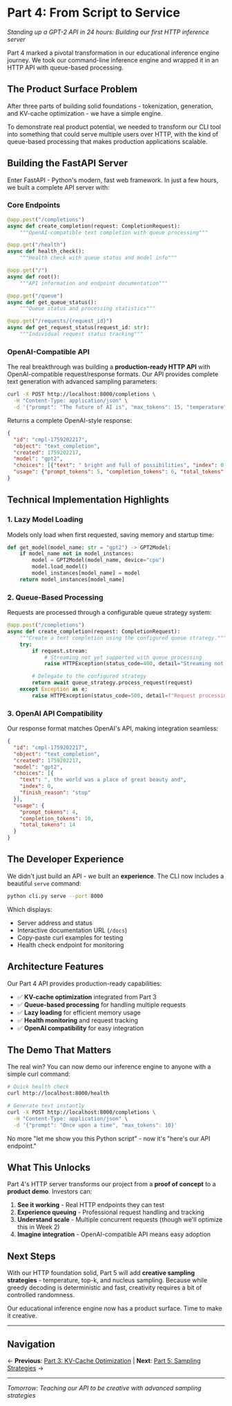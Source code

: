 # Part 4: From Script to Service

*Standing up a GPT-2 API in 24 hours: Building our first HTTP inference server*

Part 4 marked a pivotal transformation in our educational inference engine journey. We took our command-line inference engine and wrapped it in an HTTP API with queue-based processing.

## The Product Surface Problem

After three parts of building solid foundations - tokenization, generation, and KV-cache optimization - we have a simple engine.

To demonstrate real product potential, we needed to transform our CLI tool into something that could serve multiple users over HTTP, with the kind of queue-based processing that makes production applications scalable.

## Building the FastAPI Server

Enter FastAPI - Python's modern, fast web framework. In just a few hours, we built a complete API server with:

### Core Endpoints

```python
@app.post("/completions")
async def create_completion(request: CompletionRequest):
    """OpenAI-compatible text completion with queue processing"""

@app.get("/health")
async def health_check():
    """Health check with queue status and model info"""

@app.get("/")
async def root():
    """API information and endpoint documentation"""

@app.get("/queue")
async def get_queue_status():
    """Queue status and processing statistics"""

@app.get("/requests/{request_id}")
async def get_request_status(request_id: str):
    """Individual request status tracking"""
```

### OpenAI-Compatible API

The real breakthrough was building a **production-ready HTTP API** with OpenAI-compatible request/response formats. Our API provides complete text generation with advanced sampling parameters:

```bash
curl -X POST http://localhost:8000/completions \
  -H "Content-Type: application/json" \
  -d '{"prompt": "The future of AI is", "max_tokens": 15, "temperature": 0.8}'
```

Returns a complete OpenAI-style response:
```json
{
  "id": "cmpl-1759202217",
  "object": "text_completion",
  "created": 1759202217,
  "model": "gpt2",
  "choices": [{"text": " bright and full of possibilities", "index": 0, "finish_reason": "stop"}],
  "usage": {"prompt_tokens": 5, "completion_tokens": 6, "total_tokens": 11}
}
```

## Technical Implementation Highlights

### 1. **Lazy Model Loading**
Models only load when first requested, saving memory and startup time:

```python
def get_model(model_name: str = "gpt2") -> GPT2Model:
    if model_name not in model_instances:
        model = GPT2Model(model_name, device="cpu")
        model.load_model()
        model_instances[model_name] = model
    return model_instances[model_name]
```

### 2. **Queue-Based Processing**
Requests are processed through a configurable queue strategy system:

```python
@app.post("/completions")
async def create_completion(request: CompletionRequest):
    """Create a text completion using the configured queue strategy."""
    try:
        if request.stream:
            # Streaming not yet supported with queue processing
            raise HTTPException(status_code=400, detail="Streaming not supported")

        # Delegate to the configured strategy
        return await queue_strategy.process_request(request)
    except Exception as e:
        raise HTTPException(status_code=500, detail=f"Request processing failed: {str(e)}")
```

### 3. **OpenAI API Compatibility**
Our response format matches OpenAI's API, making integration seamless:

```json
{
  "id": "cmpl-1759202217",
  "object": "text_completion",
  "created": 1759202217,
  "model": "gpt2",
  "choices": [{
    "text": ", the world was a place of great beauty and",
    "index": 0,
    "finish_reason": "stop"
  }],
  "usage": {
    "prompt_tokens": 4,
    "completion_tokens": 10,
    "total_tokens": 14
  }
}
```

## The Developer Experience

We didn't just build an API - we built an **experience**. The CLI now includes a beautiful `serve` command:

```bash
python cli.py serve --port 8000
```

Which displays:
- Server address and status
- Interactive documentation URL (`/docs`)
- Copy-paste curl examples for testing
- Health check endpoint for monitoring

## Architecture Features

Our Part 4 API provides production-ready capabilities:
- ✅ **KV-cache optimization** integrated from Part 3
- ✅ **Queue-based processing** for handling multiple requests
- ✅ **Lazy loading** for efficient memory usage
- ✅ **Health monitoring** and request tracking
- ✅ **OpenAI compatibility** for easy integration

## The Demo That Matters

The real win? You can now demo our inference engine to anyone with a simple curl command:

```bash
# Quick health check
curl http://localhost:8000/health

# Generate text instantly
curl -X POST http://localhost:8000/completions \
  -H "Content-Type: application/json" \
  -d '{"prompt": "Once upon a time", "max_tokens": 10}'
```

No more "let me show you this Python script" - now it's "here's our API endpoint."

## What This Unlocks

Part 4's HTTP server transforms our project from a **proof of concept** to a **product demo**. Investors can:

1. **See it working** - Real HTTP endpoints they can test
2. **Experience queuing** - Professional request handling and tracking
3. **Understand scale** - Multiple concurrent requests (though we'll optimize this in Week 2)
4. **Imagine integration** - OpenAI-compatible API means easy adoption

## Next Steps

With our HTTP foundation solid, Part 5 will add **creative sampling strategies** - temperature, top-k, and nucleus sampling. Because while greedy decoding is deterministic and fast, creativity requires a bit of controlled randomness.

Our educational inference engine now has a product surface. Time to make it creative.

---

## Navigation

← **Previous**: [Part 3: KV-Cache Optimization](part3-article.md) | **Next**: [Part 5: Sampling Strategies](part5-article.md) →

---

*Tomorrow: Teaching our API to be creative with advanced sampling strategies*
